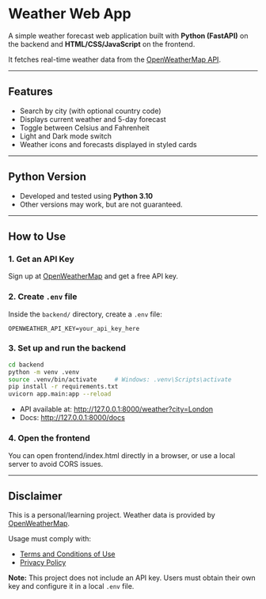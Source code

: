 # Weather Web App

A simple weather forecast web application built with **Python (FastAPI)** on the backend and **HTML/CSS/JavaScript** on the frontend.

It fetches real-time weather data from the [OpenWeatherMap API](https://openweathermap.org/).

---

## Features

- Search by city (with optional country code)
- Displays current weather and 5-day forecast
- Toggle between Celsius and Fahrenheit
- Light and Dark mode switch
- Weather icons and forecasts displayed in styled cards

---

## Python Version

- Developed and tested using **Python 3.10**
- Other versions may work, but are not guaranteed.

---

## How to Use

### 1. Get an API Key

Sign up at [OpenWeatherMap](https://openweathermap.org/api) and get a free API key.

### 2. Create `.env` file

Inside the `backend/` directory, create a `.env` file:

```env
OPENWEATHER_API_KEY=your_api_key_here
```

### 3. Set up and run the backend

```bash
cd backend
python -m venv .venv
source .venv/bin/activate     # Windows: .venv\Scripts\activate
pip install -r requirements.txt
uvicorn app.main:app --reload
```

- API available at: http://127.0.0.1:8000/weather?city=London
- Docs: http://127.0.0.1:8000/docs

### 4. Open the frontend

You can open frontend/index.html directly in a browser, or use a local server to avoid CORS issues.

---

## Disclaimer

This is a personal/learning project.
Weather data is provided by [OpenWeatherMap](https://openweathermap.org/).

Usage must comply with:
- [Terms and Conditions of Use](https://openweathermap.org/themes/openweathermap/assets/docs/OpenWeather_T%26C_of_sale.pdf)
- [Privacy Policy](https://openweather.co.uk/privacy-policy)

**Note:** This project does not include an API key. Users must obtain their own key and configure it in a local `.env` file.